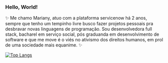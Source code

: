 ### Hello, World! 

:sparkles: Me chamo Mariany, atuo com a plataforma servicenow há 2 anos, sempre que tenho um tempinho livre busco fazer projetos pessoais pra desbravar novas linguagens de programação. Sou desenvolvedora full stack, bacharel em serviço social, pós graduanda em desenvolvimento de software e que me move é o viés no ativismo dos direitos humanos, em prol de uma sociedade mais equanime. :sparkles:


[![Top Langs](https://github-readme-stats.vercel.app/api/top-langs/?username=marianyqueiroz&layout=compact)](https://github.com/marianyqueiroz/marianyqueiroz)

<!--
**marianyqueiroz/marianyqueiroz** is a ✨ _special_ ✨ repository because its `README.md` (this file) appears on your GitHub profile.




